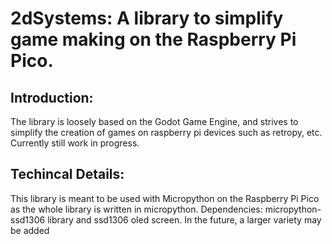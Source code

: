 # 2dSystems: A library to simplify game making on the Raspberry Pi Pico.
## Introduction:
The library is loosely based on the Godot Game Engine, and strives to simplify the creation of games on raspberry pi devices such as retropy, etc. Currently still work in progress.

## Techincal Details:
This library is meant to be used with Micropython on the Raspberry Pi Pico as the whole library is written in micropython.
Dependencies: micropython-ssd1306 library and ssd1306 oled screen. In the future, a larger variety may be added 
